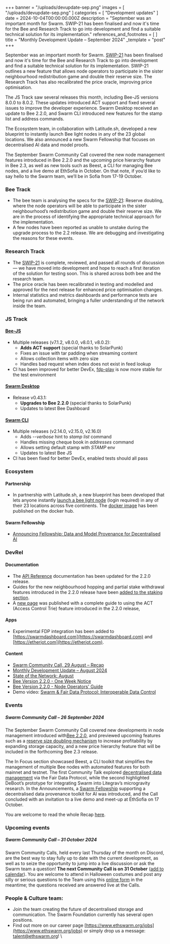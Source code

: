 +++
banner = "/uploads/devupdate-sep.png"
images = [ "/uploads/devupdate-sep.png" ]
categories = [ "Development updates" ]
date = 2024-10-04T00:00:00.000Z
description = "September was an important month for Swarm. SWIP-21 has been finalised and now it's time for the Bee and Research Track to go into development and find a suitable technical solution for its implementation."
references_and_footnotes = [ ]
title = "Monthly Development Update – September 2024"
_template = "post"
+++


September was an important month for Swarm. [SWIP-21](https://github.com/ethersphere/SWIPs/pull/56/files) has been finalised and now it's time for the Bee and Research Track to go into development and find a suitable technical solution for its implementation. SWIP-21 outlines a new feature that allows node operators to participate in the sister neighbourhood redistribution game and double their reserve size. The Research Track has also recalibrated the price oracle, improving price optimisation.

The JS Track saw several releases this month, including Bee-JS versions 8.0.0 to 8.0.2. These updates introduced ACT support and fixed several issues to improve the developer experience. Swarm Desktop received an update to Bee 2.2.0, and Swarm CLI introduced new features for the stamp list and address commands.

The Ecosystem team, in collaboration with Latitude.sh, developed a new blueprint to instantly launch Bee light nodes in any of the 23 global locations. We also announced a new Swarm Fellowship that focuses on decentralised AI data and model proofs.

The September Swarm Community Call covered the new node management features introduced in Bee 2.2.0 and the upcoming price hierarchy feature in Bee 2.3, as well as new tools such as Beest, a CLI for managing Bee nodes, and a live demo at EthSofia in October. On that note, if you’d like to say hello to the Swarm team, we’ll be in Sofia from 17-19 October.


### Bee Track  
* The bee team is analysing the specs for the [SWIP-21](https://github.com/ethersphere/SWIPs/pull/56/files): Reserve doubling, where the node operators will be able to participate in the sister neighbourhood’s redistribution game and double their reserve size. We are in the process of identifying the appropriate technical approach for the implementation.
* A few nodes have been reported as unable to unstake during the upgrade process to the 2.2 release. We are debugging and investigating the reasons for these events.


### Research Track 
* The [SWIP-21](https://github.com/ethersphere/SWIPs/pull/56/files) is complete, reviewed, and passed all rounds of discussion — we have moved into development and hope to reach a first iteration of the solution for testing soon. This is shared across both bee and the research team.
* The price oracle has been recalibrated in testing and modelled and approved for the next release for enhanced price optimisation changes. 
* Internal statistics and metrics dashboards and performance tests are being run and automated, bringing a fuller understanding of the network inside the team. 


### JS Track 
#### [Bee-JS](https://github.com/ethersphere/bee-js)
* Multiple releases (v7.1.2, v8.0.0, v8.0.1, v8.0.2):
    * **Adds ACT support** (special thanks to SolarPunk)
    * Fixes an issue with tar padding when streaming content
    * Allows collection items with zero size
    * Handles bad request when index does not exist in feed lookup
* CI has been improved for better DevEx, [fdp-play](https://github.com/fairDataSociety/fdp-play) is now more stable for the test environment


#### [Swarm Desktop](https://github.com/ethersphere/swarm-desktop)
* Release v0.43.1:
    * **Upgrades to Bee 2.2.0** (special thanks to SolarPunk)
    * Updates to latest Bee Dashboard


#### [Swarm CLI](https://github.com/ethersphere/swarm-cli)
* Multiple releases (v2.14.0, v2.15.0, v2.16.0)
    * Adds *--verbose* hint to *stamp list* command
    * Handles missing cheque book in *addresses* command
    * Allows setting default stamp with *STAMP* env
    * Updates to latest Bee JS
* CI has been fixed for better DevEx, enabled tests should all pass


### Ecosystem 
#### Partnership
* In partnership with Latitude.sh, a new blueprint has been developed that lets anyone instantly [launch a bee light node](https://www.latitude.sh/dashboard/tm/test-project/launchpad/models/create/1cnxvazdFwuBm5vWtab0Bg) (login required) in any of their 23 locations across five continents. The [docker image](https://hub.docker.com/r/ethersphere/latitudesh-bee-blueprint/) has been published on the docker hub.


#### Swarm Fellowship
* [Announcing Fellowship: Data and Model Provenance for Decentralised AI](https://blog.ethswarm.org/foundation/2024/announcing-fellowship-data-and-model-provenance-for-decentralised-ai/)


### DevRel 
#### Documentation 
* The [API Reference](https://docs.ethswarm.org/api/) documentation has been updated for the 2.2.0 release.
* Guides for the new neighbourhood hopping and partial stake withdrawal features introduced in the 2.2.0 release have been [added to the staking section](https://docs.ethswarm.org/docs/bee/working-with-bee/staking/#partial-stake-withdrawals).
* A [new page](https://docs.ethswarm.org/docs/develop/tools-and-features/act) was published with a complete guide to using the ACT (Access Control Trie) feature introduced in the 2.2.0 release, 


#### Apps
* Experimental FDP integration has been added to [https://swarmdashboard.com](https://swarmdashboard.com) and [https://etherjot.com](https://etherjot.com). 


#### Content 
* [Swarm Community Call, 29 August – Recap](https://blog.ethswarm.org/foundation/2024/swarm-community-call-29-august-recap/)
* [Monthly Development Update – August 2024](https://blog.ethswarm.org/foundation/2024/monthly-development-update-august-2024/)
* [State of the Network: August](https://blog.ethswarm.org/foundation/2024/state-of-the-network-august-2024/)
* [Bee Version 2.2.0 - One Week Notice](https://blog.ethswarm.org/foundation/2024/bee-2-2-pre-release/)
* [Bee Version 2.2.0 - Node Operators' Guide](https://blog.ethswarm.org/foundation/2024/bee-2-2-guide/)
* Demo video: [Swarm & Fair Data Protocol: Interoperable Data Control](https://www.youtube.com/watch?v=_9bypBE5kOM)


### Events 
##### **Swarm Community Call – 26 September 2024**

The September Swarm Community Call covered new developments in node management introduced with[Bee 2.2.0](https://blog.ethswarm.org/foundation/2024/bee-2-2-guide/), and previewed upcoming features such as a [reserve size doubling mechanism](https://github.com/ethersphere/SWIPs/pull/56) to increase profitability by expanding storage capacity, and a new price hierarchy feature that will be included in the forthcoming Bee 2.3 release. 

The In Focus section showcased Beest, a CLI toolkit that simplifies the management of multiple Bee nodes with automated features for both mainnet and testnet. The first Community Talk explored [decentralised data management](https://www.youtube.com/watch?v=_9bypBE5kOM) via the Fair Data Protocol, while the second highlighted DeBoot’s prototype for integrating Swarm into Litegrav’s microgravity research. In the Announcements, a [Swarm Fellowship](https://blog.ethswarm.org/foundation/2024/announcing-fellowship-data-and-model-provenance-for-decentralised-ai/) supporting a decentralised data provenance toolkit for AI was introduced, and the Call concluded with an invitation to a live demo and meet-up at EthSofia on 17 October. 

You are welcome to read the whole Recap [here](https://blog.ethswarm.org/foundation/2024/swarm-community-call-26-september-recap/).


### Upcoming events


##### **Swarm Community Call – 31 October 2024**

Swarm Community Calls, held every last Thursday of the month on Discord, are the best way to stay fully up to date with the current development, as well as to seize the opportunity to jump into a live discussion or ask the Swarm team a question! **The next Community Call is on 31 October** ([add to calendar](https://www.addevent.com/event/Vz23167077)). You are welcome to attend in Halloween costumes and post any silly or serious questions to the Team using this [online form](https://airtable.com/appNS3aNAw7rihPeg/shrBRyrMkXFsJvLS3) in the meantime; the questions received are answered live at the Calls. 


### People & Culture team:
* Join the team creating the future of decentralised storage and communication. The Swarm Foundation currently has several open positions. 
* Find out more on our career page [https://www.ethswarm.org/jobs](https://www.ethswarm.org/jobs) or simply drop us a message: talent@ethswarm.org! \
